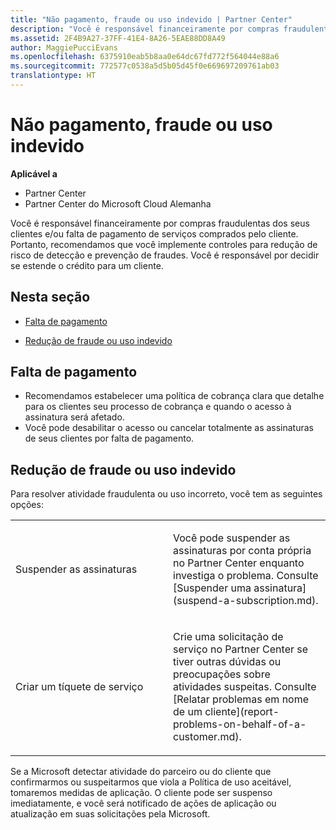```yaml
---
title: "Não pagamento, fraude ou uso indevido | Partner Center"
description: "Você é responsável financeiramente por compras fraudulentas dos seus clientes e/ou falta de pagamento de serviços comprados pelo cliente. Portanto, recomendamos que você implemente controles para redução de risco de detecção e prevenção de fraudes."
ms.assetid: 2F4B9A27-37FF-41E4-8A26-5EAE88DD8A49
author: MaggiePucciEvans
ms.openlocfilehash: 6375910eab5b8aa0e64dc67fd772f564044e88a6
ms.sourcegitcommit: 772577c0538a5d5b05d45f0e669697209761ab03
translationtype: HT
---
```

# <a name="non-payment-fraud-or-misuse"></a>Não pagamento, fraude ou uso indevido

**Aplicável a**

-  Partner Center
-  Partner Center do Microsoft Cloud Alemanha

Você é responsável financeiramente por compras fraudulentas dos seus clientes e/ou falta de pagamento de serviços comprados pelo cliente. Portanto, recomendamos que você implemente controles para redução de risco de detecção e prevenção de fraudes. Você é responsável por decidir se estende o crédito para um cliente.

## <a name="in-this-section"></a>Nesta seção


-   [Falta de pagamento](#nonpayment)

-   [Redução de fraude ou uso indevido](#fraudmisusemitigation)

## <a href="" id="nonpayment"></a>Falta de pagamento


-   Recomendamos estabelecer uma política de cobrança clara que detalhe para os clientes seu processo de cobrança e quando o acesso à assinatura será afetado.
-   Você pode desabilitar o acesso ou cancelar totalmente as assinaturas de seus clientes por falta de pagamento.

## <a href="" id="fraudmisusemitigation"></a>Redução de fraude ou uso indevido


Para resolver atividade fraudulenta ou uso incorreto, você tem as seguintes opções:

<table>
<colgroup>
<col width="50%" />
<col width="50%" />
</colgroup>
<tbody>
<tr class="odd">
<td>Suspender as assinaturas</td>
<td><p>Você pode suspender as assinaturas por conta própria no Partner Center enquanto investiga o problema. Consulte [Suspender uma assinatura](suspend-a-subscription.md).</p></td>
</tr>
<tr class="even">
<td>Criar um tíquete de serviço</td>
<td><p>Crie uma solicitação de serviço no Partner Center se tiver outras dúvidas ou preocupações sobre atividades suspeitas. Consulte [Relatar problemas em nome de um cliente](report-problems-on-behalf-of-a-customer.md).</p></td>
</tr>
</tbody>
</table>

 

Se a Microsoft detectar atividade do parceiro ou do cliente que confirmarmos ou suspeitarmos que viola a Política de uso aceitável, tomaremos medidas de aplicação. O cliente pode ser suspenso imediatamente, e você será notificado de ações de aplicação ou atualização em suas solicitações pela Microsoft.

 

 



